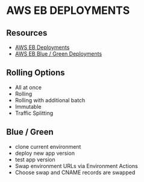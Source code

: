 # AWS EB DEPLOYMENTS

## Resources

- [AWS EB Deployments](https://docs.aws.amazon.com/elasticbeanstalk/latest/dg/using-features.deploy-existing-version.html)
- [AWS EB Blue / Green Deployments](https://docs.aws.amazon.com/elasticbeanstalk/latest/dg/using-features.CNAMESwap.html)

## Rolling Options

- All at once
- Rolling
- Rolling with additional batch
- Immutable
- Traffic Splitting

## Blue / Green

- clone current environment
- deploy new app version
- test app version
- Swap environment URLs via Environment Actions
- Choose swap and CNAME records are swapped
